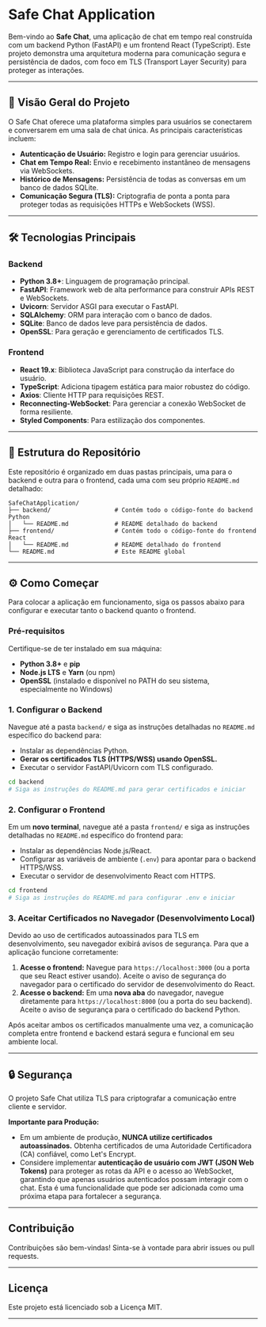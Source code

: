 # Safe Chat Application

Bem-vindo ao **Safe Chat**, uma aplicação de chat em tempo real construída com um backend Python (FastAPI) e um frontend React (TypeScript). Este projeto demonstra uma arquitetura moderna para comunicação segura e persistência de dados, com foco em TLS (Transport Layer Security) para proteger as interações.

---

## 🚀 Visão Geral do Projeto

O Safe Chat oferece uma plataforma simples para usuários se conectarem e conversarem em uma sala de chat única. As principais características incluem:

* **Autenticação de Usuário:** Registro e login para gerenciar usuários.
* **Chat em Tempo Real:** Envio e recebimento instantâneo de mensagens via WebSockets.
* **Histórico de Mensagens:** Persistência de todas as conversas em um banco de dados SQLite.
* **Comunicação Segura (TLS):** Criptografia de ponta a ponta para proteger todas as requisições HTTPs e WebSockets (WSS).

---

## 🛠️ Tecnologias Principais

### Backend

* **Python 3.8+**: Linguagem de programação principal.
* **FastAPI**: Framework web de alta performance para construir APIs REST e WebSockets.
* **Uvicorn**: Servidor ASGI para executar o FastAPI.
* **SQLAlchemy**: ORM para interação com o banco de dados.
* **SQLite**: Banco de dados leve para persistência de dados.
* **OpenSSL**: Para geração e gerenciamento de certificados TLS.

### Frontend

* **React 19.x**: Biblioteca JavaScript para construção da interface do usuário.
* **TypeScript**: Adiciona tipagem estática para maior robustez do código.
* **Axios**: Cliente HTTP para requisições REST.
* **Reconnecting-WebSocket**: Para gerenciar a conexão WebSocket de forma resiliente.
* **Styled Components**: Para estilização dos componentes.

---

## 📂 Estrutura do Repositório

Este repositório é organizado em duas pastas principais, uma para o backend e outra para o frontend, cada uma com seu próprio `README.md` detalhado:

```
SafeChatApplication/
├── backend/                  # Contém todo o código-fonte do backend Python
│   └── README.md             # README detalhado do backend
├── frontend/                 # Contém todo o código-fonte do frontend React
│   └── README.md             # README detalhado do frontend
└── README.md                 # Este README global
```

---

## ⚙️ Como Começar

Para colocar a aplicação em funcionamento, siga os passos abaixo para configurar e executar tanto o backend quanto o frontend.

### Pré-requisitos

Certifique-se de ter instalado em sua máquina:

* **Python 3.8+** e **pip**
* **Node.js LTS** e **Yarn** (ou npm)
* **OpenSSL** (instalado e disponível no PATH do seu sistema, especialmente no Windows)

### 1. Configurar o Backend

Navegue até a pasta `backend/` e siga as instruções detalhadas no `README.md` específico do backend para:

* Instalar as dependências Python.
* **Gerar os certificados TLS (HTTPS/WSS) usando OpenSSL.**
* Executar o servidor FastAPI/Uvicorn com TLS configurado.

```bash
cd backend
# Siga as instruções do README.md para gerar certificados e iniciar
```

### 2. Configurar o Frontend

Em um **novo terminal**, navegue até a pasta `frontend/` e siga as instruções detalhadas no `README.md` específico do frontend para:

* Instalar as dependências Node.js/React.
* Configurar as variáveis de ambiente (`.env`) para apontar para o backend HTTPS/WSS.
* Executar o servidor de desenvolvimento React com HTTPS.

```bash
cd frontend
# Siga as instruções do README.md para configurar .env e iniciar
```

### 3. Aceitar Certificados no Navegador (Desenvolvimento Local)

Devido ao uso de certificados autoassinados para TLS em desenvolvimento, seu navegador exibirá avisos de segurança. Para que a aplicação funcione corretamente:

1.  **Acesse o frontend:** Navegue para `https://localhost:3000` (ou a porta que seu React estiver usando). Aceite o aviso de segurança do navegador para o certificado do servidor de desenvolvimento do React.
2.  **Acesse o backend:** Em uma **nova aba** do navegador, navegue diretamente para `https://localhost:8000` (ou a porta do seu backend). Aceite o aviso de segurança para o certificado do backend Python.

Após aceitar ambos os certificados manualmente uma vez, a comunicação completa entre frontend e backend estará segura e funcional em seu ambiente local.

---

## 🔒 Segurança

O projeto Safe Chat utiliza TLS para criptografar a comunicação entre cliente e servidor.

**Importante para Produção:**
* Em um ambiente de produção, **NUNCA utilize certificados autoassinados.** Obtenha certificados de uma Autoridade Certificadora (CA) confiável, como Let's Encrypt.
* Considere implementar **autenticação de usuário com JWT (JSON Web Tokens)** para proteger as rotas da API e o acesso ao WebSocket, garantindo que apenas usuários autenticados possam interagir com o chat. Esta é uma funcionalidade que pode ser adicionada como uma próxima etapa para fortalecer a segurança.

---

## Contribuição

Contribuições são bem-vindas! Sinta-se à vontade para abrir issues ou pull requests.

---

## Licença

Este projeto está licenciado sob a Licença MIT.

---